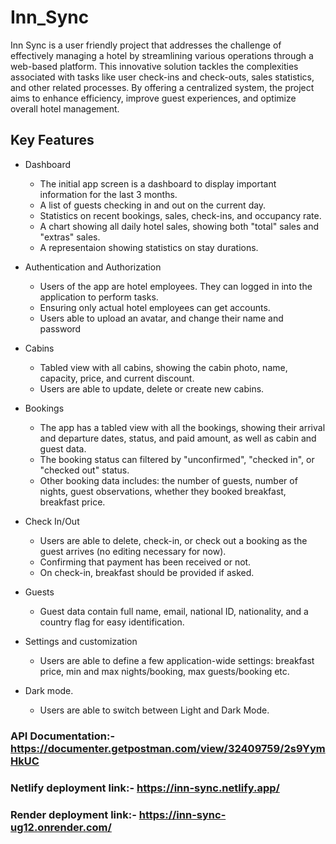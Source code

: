 # Inn_Sync

Inn Sync is a user friendly project that addresses the challenge of effectively managing a hotel by streamlining various operations through a web-based platform. This innovative solution tackles the complexities associated with tasks like user check-ins and check-outs, sales statistics, and other related processes. By offering a centralized system, the project aims to enhance efficiency, improve guest experiences, and optimize overall hotel management.

## Key Features

- Dashboard

  - The initial app screen is a dashboard to display important information for the last 3 months.
  - A list of guests checking in and out on the current day.
  - Statistics on recent bookings, sales, check-ins, and occupancy rate.
  - A chart showing all daily hotel sales, showing both "total" sales and "extras" sales.
  - A representaion showing statistics on stay durations.

- Authentication and Authorization

  - Users of the app are hotel employees. They can logged in into the application to perform tasks.
  - Ensuring only actual hotel employees can get accounts.
  - Users able to upload an avatar, and change their name and password

- Cabins

  - Tabled view with all cabins, showing the cabin photo, name, capacity, price, and current discount.
  - Users are able to update, delete or create new cabins.

- Bookings

  - The app has a tabled view with all the bookings, showing their arrival and departure dates, status, and paid amount, as well as cabin and guest data.
  - The booking status can filtered by "unconfirmed", "checked in", or "checked out" status.
  - Other booking data includes: the number of guests, number of nights, guest observations, whether they booked breakfast, breakfast price.

- Check In/Out

  - Users are able to delete, check-in, or check out a booking as the guest arrives (no editing necessary for now).
  - Confirming that payment has been received or not.
  - On check-in, breakfast should be provided if asked.

- Guests

  - Guest data contain full name, email, national ID, nationality, and a country flag for easy identification.

- Settings and customization

  - Users are able to define a few application-wide settings: breakfast price, min and max nights/booking, max guests/booking etc.

- Dark mode.

  - Users are able to switch between Light and Dark Mode.

### API Documentation:- https://documenter.getpostman.com/view/32409759/2s9YymHkUC

### Netlify deployment link:- https://inn-sync.netlify.app/

### Render deployment link:- https://inn-sync-ug12.onrender.com/

